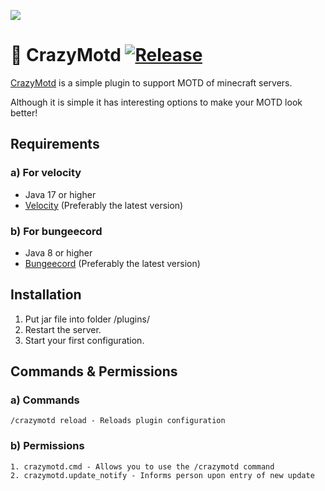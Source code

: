 ![](https://i.imgur.com/2L2Yu20.png)

# 📝 CrazyMotd [![Release](https://img.shields.io/github/release/crazycast-team/CrazyMotd.svg)](https://github.com/crazycast-team/CrazyMotd/releases)

[CrazyMotd](https://wiki.crazycast.eu/crazymotd) is a simple plugin to support MOTD of minecraft servers.
</br>

Although it is simple it has interesting options to make your MOTD look better!

## Requirements
### a) For velocity
- Java 17 or higher
- [Velocity](https://papermc.io/downloads/velocity) (Preferably the latest version)
### b) For bungeecord
- Java 8 or higher
- [Bungeecord](https://ci.md-5.net/job/BungeeCord/) (Preferably the latest version)

## Installation

1. Put jar file into folder /plugins/
2. Restart the server.
3. Start your first configuration.

## Commands & Permissions

### a) Commands
```
/crazymotd reload - Reloads plugin configuration
```

### b) Permissions
```
1. crazymotd.cmd - Allows you to use the /crazymotd command
2. crazymotd.update_notify - Informs person upon entry of new update
```

